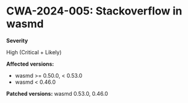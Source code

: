 # CWA-2024-005: Stackoverflow in wasmd

**Severity**

High (Critical + Likely)

**Affected versions:**

- wasmd >= 0.50.0, < 0.53.0
- wasmd < 0.46.0

**Patched versions:** wasmd 0.53.0, 0.46.0
